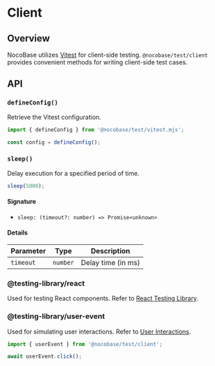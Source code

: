 # Client

## Overview

NocoBase utilizes [Vitest](https://vitest.dev/) for client-side testing. `@nocobase/test/client` provides convenient methods for writing client-side test cases.

## API

### `defineConfig()`

Retrieve the Vitest configuration.

```ts
import { defineConfig } from '@nocobase/test/vitest.mjs';

const config = defineConfig();
```

### `sleep()`

Delay execution for a specified period of time.

```ts
sleep(5000);
```

#### Signature

- `sleep: (timeout?: number) => Promise<unknown>`

#### Details

| Parameter | Type     | Description        |
| --------- | -------- | ------------------ |
| `timeout` | `number` | Delay time (in ms) |

### @testing-library/react

Used for testing React components. Refer to [React Testing Library](https://testing-library.com/docs/react-testing-library/intro).

### @testing-library/user-event

Used for simulating user interactions. Refer to [User Interactions](https://testing-library.com/docs/user-event/intro/).

```ts
import { userEvent } from '@nocobase/test/client';

await userEvent.click();
```

